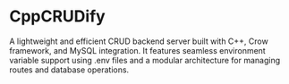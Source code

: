 # CppCRUDify
A lightweight and efficient CRUD backend server built with C++, Crow framework, and MySQL integration. It features seamless environment variable support using .env files and a modular architecture for managing routes and database operations.
